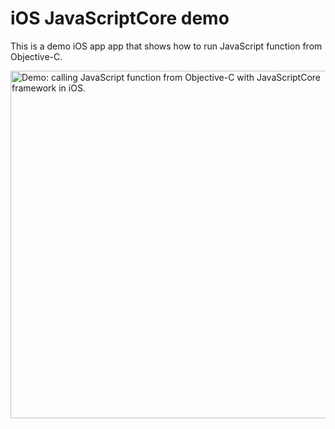 # iOS JavaScriptCore demo

This is a demo iOS app app that shows how to run JavaScript function from Objective-C.

<img src='https://raw.github.com/evgenyneu/ios-javascriptcore-demo/master/javascriptcore_demo_ios.jpg' width='556' alt='Demo: calling JavaScript function from Objective-C with JavaScriptCore framework in iOS.'>
